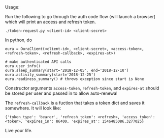 Usage:

Run the following to go through the auth code flow (will launch a browser) which will print an access and refresh token.
```
./token-request.py <client-id> <client-secret>
``` 

In python, do
```
oura = OuraClient(<client-id>, <client-secret>, <access-token>, <refresh-token>, <refresh-callback>, <expires-at>)

# make authenticated API calls
oura.user_info()
oura.sleep_summary(start='2018-12-05', end='2018-12-10')
oura.activity_summary(start='2018-12-25')
oura.readiness_summary() # throws exception since start is None
```

Constructor arguments `access-token`, `refresh-token`, and `expires-at` should be stored per user and passed in to allow auto-renewal

The `refresh-callback` is a fuction that takes a token dict and saves it somewhere. It will look like:
```
{'token_type': 'bearer', 'refresh_token': <refresh>, 'access_token': <token>, 'expires_in': 86400, 'expires_at': 1546485086.3277025}
```

Live your life.
